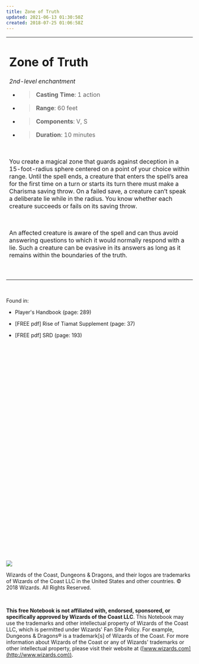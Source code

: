 ```yaml
---
title: Zone of Truth
updated: 2021-06-13 01:30:50Z
created: 2018-07-25 01:06:58Z
---
```


<table><tbody><tr class="odd"><td><h1 id="zone-of-truth"><strong>Zone of Truth</strong></h1><p><em>2nd-level enchantment</em></p><ul><li><blockquote><p><strong>Casting Time</strong>: 1 action</p></blockquote></li><li><blockquote><p><strong>Range</strong>: 60 feet</p></blockquote></li><li><blockquote><p><strong>Components</strong>: V, S</p></blockquote></li><li><blockquote><p><strong>Duration</strong>: 10 minutes</p></blockquote></li></ul><p> </p><p>You create a magical zone that guards against deception in a 15-foot-radius sphere centered on a point of your choice within range. Until the spell ends, a creature that enters the spell’s area for the first time on a turn or starts its turn there must make a Charisma saving throw. On a failed save, a creature can’t speak a deliberate lie while in the radius. You know whether each creature succeeds or fails on its saving throw.</p><p> </p><p>An affected creature is aware of the spell and can thus avoid answering questions to which it would normally respond with a lie. Such a creature can be evasive in its answers as long as it remains within the boundaries of the truth.</p><p> </p></td></tr></tbody></table>

 

Found in:

-   Player's Handbook (page: 289)

-   \[FREE pdf\] Rise of Tiamat Supplement (page: 37)

-   \[FREE pdf\] SRD (page: 193)

 

 

 

 

 

 

 

 

 

 

 

##  

 

 

 

 

 

 

![](tmp\media\image1.png)

Wizards of the Coast, Dungeons & Dragons, and their logos are trademarks of Wizards of the Coast LLC in the United States and other countries. © 2018 Wizards. All Rights Reserved.

 

**This free Notebook is not affiliated with, endorsed, sponsored, or specifically approved by Wizards of the Coast LLC**. This Notebook may use the trademarks and other intellectual property of Wizards of the Coast LLC, which is permitted under Wizards' Fan Site Policy. For example, Dungeons & Dragons® is a trademark\[s\] of Wizards of the Coast. For more information about Wizards of the Coast or any of Wizards' trademarks or other intellectual property, please visit their website at ([www.wizards.com](http://www.wizards.com)).
